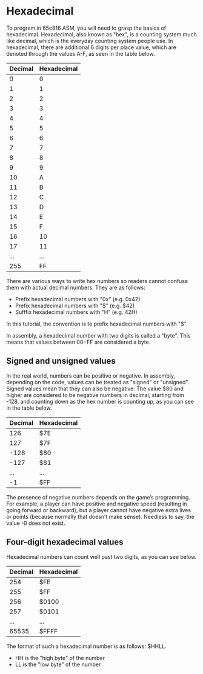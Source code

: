 # Hexadecimal

To program in 65c816 ASM, you will need to grasp the basics of hexadecimal. Hexadecimal, also known as "hex", is a counting system much like decimal, which is the everyday counting system people use. In hexadecimal, there are additional 6 digits per place value, which are denoted through the values A-F, as seen in the table below.

| Decimal | Hexadecimal |
| :--- | :--- |
| 0 | 0 |
| 1 | 1 |
| 2 | 2 |
| 3 | 3 |
| 4 | 4 |
| 5 | 5 |
| 6 | 6 |
| 7 | 7 |
| 8 | 8 |
| 9 | 9 |
| 10 | A |
| 11 | B |
| 12 | C |
| 13 | D |
| 14 | E |
| 15 | F |
| 16 | 10 |
| 17 | 11 |
| ... | ... |
| 255 | FF |

There are various ways to write hex numbers so readers cannot confuse them with actual decimal numbers. They are as follows:

* Prefix hexadecimal numbers with "0x" \(e.g. 0x42\)
* Prefix hexadecimal numbers with "$" \(e.g. $42\)
* Sufffix hexadecimal numbers with "H" \(e.g. 42H\)

In this tutorial, the convention is to prefix hexadecimal numbers with "$".

In assembly, a hexadecimal number with two digits is called a "byte". This means that values between $00-$FF are considered a byte.

## Signed and unsigned values

In the real world, numbers can be positive or negative. In assembly, depending on the code, values can be treated as "signed" or "unsigned". Signed values mean that they can also be negative: The value $80 and higher are considered to be negative numbers in decimal, starting from -128, and counting down as the hex number is counting up, as you can see in the table below.

| Decimal | Hexadecimal |
| :--- | :--- |
| 126 | $7E |
| 127 | $7F |
| -128 | $80 |
| -127 | $81 |
| ... | ... |
| -1 | $FF |

The presence of negative numbers depends on the game’s programming. For example, a player can have positive and negative speed \(resulting in going forward or backward\), but a player cannot have negative extra lives or points \(because normally that doesn’t make sense\). Needless to say, the value -0 does not exist.

## Four-digit hexadecimal values
Hexadecimal numbers can count well past two digits, as you can see below.

| Decimal | Hexadecimal |
| :--- | :--- |
| 254 | $FE |
| 255 | $FF |
| 256 | $0100 |
| 257 | $0101 |
| ... | ... |
| 65535 | $FFFF |

The format of such a hexadecimal number is as follows: $HHLL.

* HH is the "high byte" of the number
* LL is the "low byte" of the number